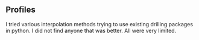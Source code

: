 ## Profiles

I tried various interpolation methods trying to use existing drilling packages in python. I did not find anyone that was better. All were very limited.

